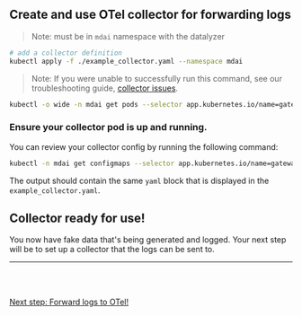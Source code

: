 ## Create and use OTel collector for forwarding logs

> Note: must be in `mdai` namespace with the datalyzer

```bash
# add a collector definition 
kubectl apply -f ./example_collector.yaml --namespace mdai
```

>Note: If you were unable to successfully run this command, see our troubleshooting guide, [collector issues](./troubleshooting.md#collector-issues).

```bash
kubectl -o wide -n mdai get pods --selector app.kubernetes.io/name=gateway-collector
```

### Ensure your collector pod is up and running. 

You can review your collector config by running the following command: 

```bash
kubectl -n mdai get configmaps --selector app.kubernetes.io/name=gateway-collector -o yaml
```

The output should contain the same `yaml` block that is displayed in the `example_collector.yaml`.


## Collector ready for use!

You now have fake data that's being generated and logged. Your next step will be to set up a collector that the logs can be sent to.

----

<br />
<br />

[Next step: Forward logs to OTel!](./forward_data.md)
